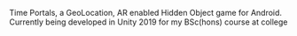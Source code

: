 Time Portals, a GeoLocation, AR enabled Hidden Object game for Android.
Currently being developed in Unity 2019 for my BSc(hons) course at college
